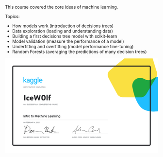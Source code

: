 This course covered the core ideas of machine learning.

Topics:
- How models work (introduction of decisions trees)
- Data exploration (loading and understanding data)
- Building a first decisions tree model with scikit-learn
- Model validation (measure the performance of a model)
- Underfitting and overfitting (model performance fine-tuning)
- Random Forests (averaging the predictions of many decision trees)

![alt text](https://github.com/IceW0lf/learning-portfolio/blob/main/Kaggle/3%20-%20Intro%20to%20Machine%20Learning/Certificate%20-%20Intro%20to%20Machine%20Learning.png)
